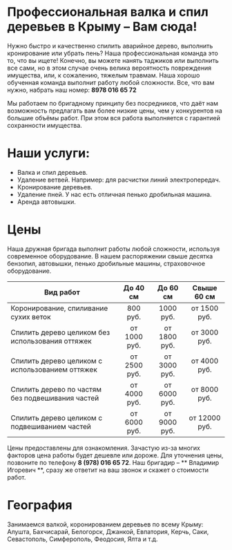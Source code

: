 # Профессиональная валка и спил деревьев в Крыму – Вам сюда! #

Нужно быстро и качественно спилить аварийное дерево, выполнить кронирование или убрать пень? Наша профессиональная команда это то, что вы ищете! Конечно, вы можете нанять таджиков или выполнить все сами, но в этом случае очень велика вероятность повреждения имущества, или, к сожалению, тяжелым травмам. Наша хорошо обученная команда выполнит работу любой сложности. Все, что вам нужно, набрать наш номер: 
**8978 016 65 72**

Мы работаем по бригадному принципу без посредников, что даёт нам возможность предлагать вам более низкие цены, чем у конкурентов на большие объёмы работ. При этом вся работа выполняется с гарантией сохранности имущества. 

# Наши услуги: #
- Валка и спил деревьев.
- Удаление ветвей. Например: для расчистки линий электропередач.
- Кронирование деревьев.
- Удаление пней. У нас есть отличная пенько дробильная машина.
- Аренда автовышки.

# Цены #
Наша дружная бригада выполнит работы любой сложности, используя современное оборудование. В нашем распоряжении свыше десятка бензопил, автовышки, пенько дробильные машины, страховочное оборудование.

| Вид работ                                       | До 40 см           | До 60 см      | Свыше 60 см     |
| ------------------------------------------------| :----------------: | :------------:| :-------------: |
| Коронирование, спиливание сухих веток           | 800 руб.           | 1000 руб.     | от 1500 руб.    |
| Спилить дерево целиком без использования оттяжек| от 1000 руб.       | от 1800 руб.  | от 3000 руб.    |
| Спилить дерево целиком с использованием оттяжек | от 2500 руб.       | от 3000 руб.  | от 4000 руб.    |
| Спилить дерево по частям без подвешивания частей| от 4000 руб.       | от 6000 руб.  | от 8000 руб.    |
| Спилить дерево целиком с подвешиванием частей   | от 6000 руб.       | от 9000 руб.  | от 12000 руб.   |

Цены предоставлены для ознакомления. Зачастую из-за многих факторов цена работы будет дешевле или дороже. Для уточнения цены, позвоните по телефону **8 (978) 016 65 72**. Наш бригадир – ** Владимир Игоревич **, сразу же ответит на ваш звонок и скажет о стоимости работ.

# География #
Занимаемся валкой, коронированием деревьев по всему Крыму: Алушта, Бахчисарай, Белогорск, Джанкой, Евпатория, Керчь, Саки, Севастополь, Симферополь, Феодосия, Ялта и т.д.

